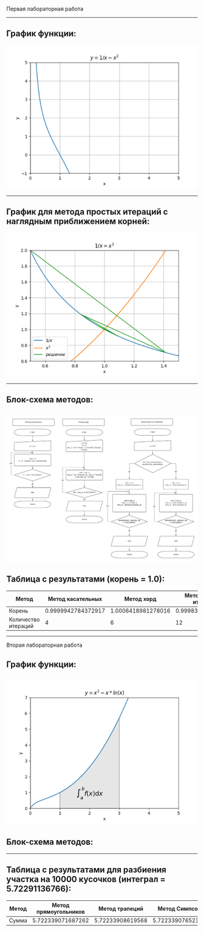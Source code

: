 Первая лабораторная работа
_____
## График функции:
![Alt-текст](https://github.com/AndreyAgeev111/Numerical_Methods/blob/master/res/func.png "График функции")
_____
## График для метода простых итераций с наглядным приближением корней:
![Alt-текст](https://github.com/AndreyAgeev111/Numerical_Methods/blob/master/res/simple_iteration.png "Простые итерации")
_____
## Блок-схема методов:
![Alt-текст](https://github.com/AndreyAgeev111/Numerical_Methods/blob/master/res/flowchart.png "Блок-схема")
-----
## Таблица с результатами (корень = 1.0):
| Метод | Метод касательных | Метод хорд | Метод простых итераций |
| ----- | ----------------- | ---------- | ---------------------- |
| Корень | 0.9999942784372917 | 1.0006418981278016 | 0.9998307889319291 |
| Количество итераций | 4 | 6 | 12 |
-----
Вторая лабораторная работа
## График функции:
![Alt-текст](https://github.com/AndreyAgeev111/Numerical_Methods/blob/master/res/second_lab_plot.png "График функции")
-----
## Блок-схема методов:

-----
## Таблица с результатами для разбиения участка на 10000 кусочков (интеграл = 5.72291136766):
| Метод | Метод прямоугольников | Метод трапеций | Метод Симпсона |
| ----- | ----------------- | ---------- | ---------------------- |
| Сумма | 5.722339071687262 | 5.72233908619568 | 5.722339076523405 |
